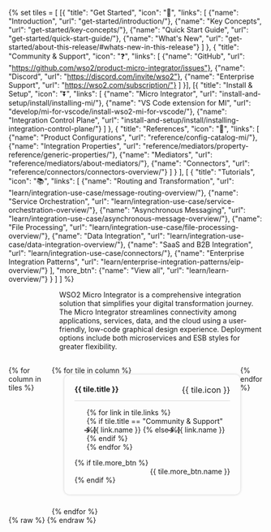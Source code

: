 {% set tiles = [
    [{
        "title": "Get Started",
        "icon": "🚀",
        "links": [
            {"name": "Introduction", "url": "get-started/introduction/"},
            {"name": "Key Concepts", "url": "get-started/key-concepts/"},
            {"name": "Quick Start Guide", "url": "get-started/quick-start-guide/"},
            {"name": "What's New", "url": "get-started/about-this-release/#whats-new-in-this-release"}
        ]
    },
    {
        "title": "Community & Support",
        "icon": "❓",
        "links": [
            {"name": "GitHub", "url": "https://github.com/wso2/product-micro-integrator/issues"},
            {"name": "Discord", "url": "https://discord.com/invite/wso2"},
            {"name": "Enterprise Support", "url": "https://wso2.com/subscription/"}
        ]
    }],
    [{
        "title": "Install & Setup",
        "icon": "⏬",
        "links": [
            {"name": "Micro Integrator", "url": "install-and-setup/install/installing-mi/"},
            {"name": "VS Code extension for MI", "url": "develop/mi-for-vscode/install-wso2-mi-for-vscode/"},
            {"name": "Integration Control Plane", "url": "install-and-setup/install/installing-integration-control-plane/"}
        ]
    },
    {
        "title": "References",
        "icon": "🔧",
        "links": [
            {"name": "Product Configurations", "url": "reference/config-catalog-mi/"},
            {"name": "Integration Properties", "url": "reference/mediators/property-reference/generic-properties/"},
            {"name": "Mediators", "url": "reference/mediators/about-mediators/"},
            {"name": "Connectors", "url": "reference/connectors/connectors-overview/"}
        ]
    }
    ],
    [
    {
        "title": "Tutorials",
        "icon": "📚",
        "links": [
            {"name": "Routing and Transformation", "url": "learn/integration-use-case/message-routing-overview/"},
            {"name": "Service Orchestration", "url": "learn/integration-use-case/service-orchestration-overview/"},
            {"name": "Asynchronous Messaging", "url": "learn/integration-use-case/asynchronous-message-overview/"},
            {"name": "File Processing", "url": "learn/integration-use-case/file-processing-overview/"},
            {"name": "Data Integration", "url": "learn/integration-use-case/data-integration-overview/"},
            {"name": "SaaS and B2B Integration", "url": "learn/integration-use-case/connectors/"},
            {"name": "Enterprise Integration Patterns", "url": "learn/enterprise-integration-patterns/eip-overview/"}
        ],
        "more_btn": {"name": "View all", "url": "learn/learn-overview/"}
    }
    ]
] %}

<div class="homePage">
    <div class="description-section">
        <div>
            WSO2 Micro Integrator is a comprehensive integration solution that simplifies your digital transformation journey. The Micro Integrator streamlines connectivity among applications, services, data, and the cloud using a user-friendly, low-code graphical design experience. Deployment options include both microservices and ESB styles for greater flexibility.
        </div>
        <div>
            <a href="https://wso2.com/micro-integrator/" class="banner-link"></a>
        </div>
    </div>
    <div class="section02">
        <div class="tiles-container">
            {% for column in tiles %}
            <div class="tiles-column">
                {% for tile in column %}
                <div class="tile">
                    <div class="tile-header">
                        <h3>{{ tile.title }}</h3>
                        <span class="tile-icon">{{ tile.icon }}</span>
                    </div>
                    <ul class="links-list">
                        {% for link in tile.links %}
                        <li>
                            {% if tile.title == "Community & Support" %}
                                <a href="{{ link.url }}" target="_blank" class="link">{{ link.name }}</a>
                            {% else %}
                                <a href="{{ base_path }}/{{ link.url }}" class="link">{{ link.name }}</a>
                            {% endif %}
                        </li>
                        {% endfor %}
                    </ul>
                    {% if tile.more_btn %}
                    <div class="button-container">
                        <a href="{{base_path}}/{{ tile.more_btn.url }}" class="view-all-button">{{ tile.more_btn.name }}</a>
                    </div>
                    {% endif %}
                </div>
                {% endfor %}
            </div>
            {% endfor %}
        </div>
    </div>
</div>
{% raw %}
<style>
.md-sidebar.md-sidebar--primary {
    display: none;
}
.md-sidebar.md-sidebar--secondary{
    display: none;
}
.section02 {
    display: flex;
    justify-content: center;
    /* background: linear-gradient(100deg, #fff9ee, #ffffff); */
}
header.md-header .md-header__button:not([hidden]) {
    /* display: none; */
}
.about-home {
    display: flex;
}
.about-home div:first-child {
    width: 50%;
    padding-top: 20px;
}
.about-home div:nth-child(2) {
    width: 50%;
}
@media screen and (max-width: 76.1875em) {
    .md-sidebar.md-sidebar--primary {
        display: block;
    }
}
@media screen and (max-width: 945px) {
    .about-home div:first-child {
        width: 100%;
    }
    .about-home div:nth-child(2) {
        width: 100%;
    }
    .about-home {
        flex-direction: column;
    }
    .md-typeset a {
        background-position-x: left;
    }
    .download-btn-wrapper {
        display: block;
        text-align: center;
    }
}
.md-typeset h1{
    visibility: hidden;
    margin-bottom: 0;
}
.md-search-result__article.md-typeset h1{
    visibility: visible;
}
.description-section {
    display: flex;
    justify-content: space-between;
    align-items: center;
    margin-bottom: 30px;
    margin-left: 100px;
}
.tiles-container {
    display: flex;
    align-items: start;
}
.tile {
    display: inline-block;
    vertical-align: top;
    background-color: rgba(255, 255, 255, 0.03);
    padding: 20px;
    border-radius: 10px;
    box-shadow: 0px 0px 5px rgba(0, 0, 0, 0.2);
    transition: transform 0.2s ease-in-out;
    position: relative;
    display: flex;
    flex-direction: column;
    justify-content: flex-start;
    margin: 0 0 25px 25px;
}
.tile:hover {
    transform: scale(1.01);
}
.tile-header {
    display: flex;
    justify-content: space-between;
    border-bottom: 1px solid rgb(215, 215, 215);
}
.tile h3 {
    font-size: 0.9rem;
    margin-top: 0px;
}
.tile-icon {
    margin-left: 30px;
    font-size: 1rem;
}
.links-list li {
    list-style-type: none;
}
.link {
    display: inline-block;
    margin-left: -30px;
    color: var(--text-color) !important;
    text-decoration: none;
}
.link:hover {
    color: rgb(255, 112, 67) !important;
    text-decoration: none;
}
.link:before {
    content: '→';
    font-weight: bold;
    margin-right: 5px;
}
.button-container {
    text-align: right;
}
.view-all-button {
    display: inline-block;
    background-color: none;
    color: var(--text-color) !important;
    text-decoration: none;
    border-radius: 5px;
}
.view-all-button:hover {
    color: rgb(255, 112, 67) !important;
}
</style>
{% endraw %}
